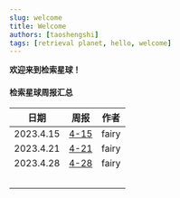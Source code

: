 ```yaml
---
slug: welcome
title: Welcome
authors: [taoshengshi]
tags: [retrieval planet, hello, welcome]
---
```


**欢迎来到检索星球！**

#### 检索星球周报汇总



| 日期        | 周报                                             | 作者    |
|-----------|------------------------------------------------|-------|
| 2023.4.15 | [4-15](/blog/2023/2023-4-15weekly%20report.md) | fairy |
| 2023.4.21 | [4-21](/blog/2023/2023-4-21weekly%20report.md) | fairy |
| 2023.4.28 | [4-28](/blog/2023/2023-4-28weekly%20report.md) | fairy |
|           |                                                |       |
|           |                                                |       |
|           |                                                |       |
|           |                                                |       |
|           |                                                |       |
